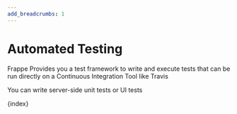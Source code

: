 ```yaml
---
add_breadcrumbs: 1
---
```

# Automated Testing

Frappe Provides you a test framework to write and execute tests that can be run directly on a Continuous Integration Tool like Travis

You can write server-side unit tests or UI tests

{index}
